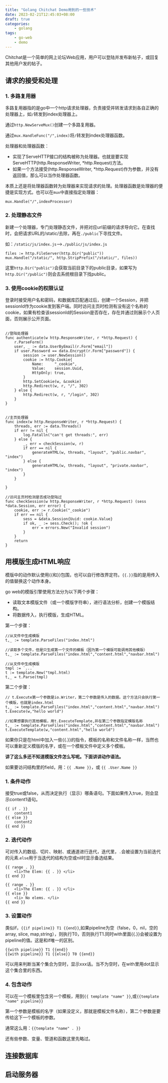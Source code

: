 ```yaml
---
title: "Golang Chitchat Demo用到的一些技术"
date: 2023-02-21T12:45:03+08:00
draft: true
categories:
    - golang
tags:
    - go-web
    - demo
---
```

Chitchat是一个简单的网上论坛Web应用，用户可以登陆并发布新帖子，或回复其他用户发的帖子。

## 请求的接受和处理

### 1. 多路复用器

多路复用器指的是go中一个http请求处理器，负责接受并转发请求到各自正确的处理器上，如`/`转发到index处理器上。

通过`http.NewServeMux()`创建一个多路复用器。

通过`mux.HandleFunc("/",index)`将`/`转发到index处理器函数。

处理器和处理器函数：

- 实现了ServeHTTP接口的结构被称为处理器。也就是要实现ServeHTTP(http.ResponseWriter, *http.Request)方法。
- 如果一个方法接受(http.ResponseWriter, *http.Request)作为参数，并没有返回值，那么可以当作处理器函数。

本质上还是将处理器函数转为处理器来实现请求的处理。处理器函数是处理器的便捷是实现方式。也可以在`mux`中直接指定处理器：

    mux.Handle("/",indexProcessor)

### 2. 处理静态文件

新建一个处理器，专门处理静态文件，并把对应url前缀的请求导向它。在查找时，会把请求URL的/static/去除，再在`./public`下寻找文件。

如：`/static/js/index.js`-->`./public/js/index.js`

	files := http.FileServer(http.Dir("public"))
	mux.Handle("/static/", http.StripPrefix("/static/", files))

这里`http.Dir("public")`会获取当前目录下的public目录，如果写为`http.Dir("/public")`则会去系统根目录下找public。

### 3. 使用cookie的权限认证

登录时接受用户名和密码，和数据库匹配通过后，创建一个Session，并把sessionId作为cookie发到客户端。同时访问主页时检测有没有这个名称的cookie，如果有检查该sessionId的Session是否存在，存在并通过则展示个人页面，否则展示公开页面。

```

//登陆处理器
func authenticate(w http.ResponseWriter, r *http.Request) {
	r.ParseForm()
	user, _ := data.UserByEmail(r.Form["email"])
	if user.Password == data.Encrypt(r.Form["password"]) {
		session := user.NewSession()
		cookie := http.Cookie{
			Name:     "_cookie",
			Value:    session.Uuid,
			HttpOnly: true,
		}
		http.SetCookie(w, &cookie)
		http.Redirect(w, r, "/", 302)
	} else {
		http.Redirect(w, r, "/login", 302)
	}
}


//主页处理器
func index(w http.ResponseWriter, r *http.Request) {
	threads, err := data.Threads()
	if err != nil {
		log.Fatalln("can't get threads:", err)
	} else {
		_, err = checkSession(w, r)
		if err == nil {
			generateHTML(w, threads, "layout", "public.navbar", "index")
		} else {
			generateHTML(w, threads, "layout", "private.navbar", "index")
		}
	}

}

//访问主页时检测是否成功登陆过
func checkSession(w http.ResponseWriter, r *http.Request) (sess *data.Session, err error) {
	cookie, err := r.Cookie("_cookie")
	if err == nil {
		sess = &data.Session{Uuid: cookie.Value}
		if ok, _ := sess.Check(); !ok {
			err = errors.New("Invalid session")
		}
	}
	return
}

```

## 用模版生成HTML响应

模版中的动作默认使用{{和}}包围，也可以自行修改界定符。`{{.}}`指的是用传入的值替换这个动作本身。

go web的模版引擎使用方法分为以下两个步骤：

- 读取文本模版文件（或一个模版字符串），进行语法分析，创建一个模版结构。
- 将数据传入，执行模版，生成HTML。

第一个步骤：
    
    //从文件中生成模版
    t,_ := template.ParseFiles("index.html")

    //读取多个文件，但是只生成第一个文件的模板（因为第一个模版可能调用其他模版）
    t,_ := template.ParseFiles("index.html","content.html","navbar.html")

    //从文件中生成模版
    tmpl := `...`
    t := template.New("tmpl.html)
    t,_ = t.Parse(tmpl)

第二个步骤：

    // t.Execute第一个参数是io.Writer，第二个参数是传入的数据。这个方法只会执行第一个模版，也就是index.html
    t,_ := template.ParseFiles("index.html","content.html","navbar.html")
    t.Execute(w,"hello world")

    //如果想要执行其他模板，用t.ExecuteTemplate,并在第二个参数指定模版名称
    t,_ := template.ParseFiles("index.html","content.html","navbar.html")
    t.ExecuteTemplate(w,"content.html","hello world")

如果你只是在html中加入一些{{.}}的指令，模板的名称和文件名称一样，当然也可以重新定义模版的名字，或在一个模板文件中定义多个模板。

**讲了这么多还不知道模版文件怎么写呢。下面讲讲动作语法。**

如果要访问结构里的field，用：`{{ .Name }}`，或 `{{ .User.Name }}`

### 1. 条件动作

接受true或false，从而决定执行（显示）哪条语句。下面如果传入true，则会显示content1语句。

    {{ if . }}
        content1
    {{ else }}
        content2
    {{ end }}

### 2. 迭代动作

可对传入的数组、切片、映射、或通道进行迭代，迭代里，`.`会被设置为当前迭代的元素.`else`用于当迭代的结构为空或nil时显示备选结果。

    {{ range . }}
        <li>The Elem: {{ . }} </li>
    {{ end }}

    {{ range . }}
        <li>The Elem: {{ . }} </li>
    {{ else }}
        <li> No elems. </li>
    {{ end }}

### 3. 设置动作

类似if，`{{if pipeline}} T1 {{end}}`,如果pipeline为空（false，0，nil，空的array, slice, map,string），则执行T0，否则执行T1.同时with里面{{.}}会被设置为pipeline的值。这是和if唯一的区别。

    {{with pipeline}} T1 {{end}}
    {{with pipeline}} T1 {{else}} T0 {{end}}

可以用来判断当某个集合为空时，显示xxx话。当不为空时，在with里用dot显示这个集合里的东西。

### 4. 包含动作

可以在一个模板里包含另一个模板，用到`{{ template "name" }}`,或`{{template "name" pipeline}}`

第一个参数是模板的名字（如果没定义，那就是模板文件名称），第二个参数是要传给这下一个模板的参数。

通常这么用：`{{template "name" . }}`


还有些参数、变量、管道和函数这里先略过。


## 连接数据库

## 启动服务器